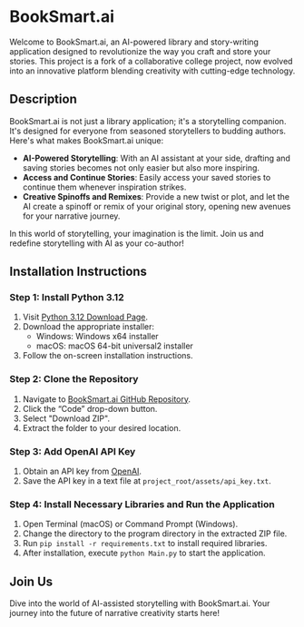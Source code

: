 # BookSmart.ai

Welcome to BookSmart.ai, an AI-powered library and story-writing application designed to revolutionize the way you craft and store your stories. This project is a fork of a collaborative college project, now evolved into an innovative platform blending creativity with cutting-edge technology.

## Description

BookSmart.ai is not just a library application; it's a storytelling companion. It's designed for everyone from seasoned storytellers to budding authors. Here's what makes BookSmart.ai unique:

- **AI-Powered Storytelling**: With an AI assistant at your side, drafting and saving stories becomes not only easier but also more inspiring.
- **Access and Continue Stories**: Easily access your saved stories to continue them whenever inspiration strikes.
- **Creative Spinoffs and Remixes**: Provide a new twist or plot, and let the AI create a spinoff or remix of your original story, opening new avenues for your narrative journey.

In this world of storytelling, your imagination is the limit. Join us and redefine storytelling with AI as your co-author!

## Installation Instructions

### Step 1: Install Python 3.12

1. Visit [Python 3.12 Download Page](https://www.python.org/downloads/release/python-3120/).
2. Download the appropriate installer:
   - Windows: Windows x64 installer
   - macOS: macOS 64-bit universal2 installer
3. Follow the on-screen installation instructions.

### Step 2: Clone the Repository

1. Navigate to [BookSmart.ai GitHub Repository](https://github.com/Knguyen-dev/SDEV-265-Group-4).
2. Click the “Code” drop-down button.
3. Select "Download ZIP".
4. Extract the folder to your desired location.

### Step 3: Add OpenAI API Key

1. Obtain an API key from [OpenAI](https://openai.com/).
2. Save the API key in a text file at `project_root/assets/api_key.txt`.

### Step 4: Install Necessary Libraries and Run the Application

1. Open Terminal (macOS) or Command Prompt (Windows).
2. Change the directory to the program directory in the extracted ZIP file.
3. Run `pip install -r requirements.txt` to install required libraries.
4. After installation, execute `python Main.py` to start the application.

## Join Us

Dive into the world of AI-assisted storytelling with BookSmart.ai. Your journey into the future of narrative creativity starts here!
